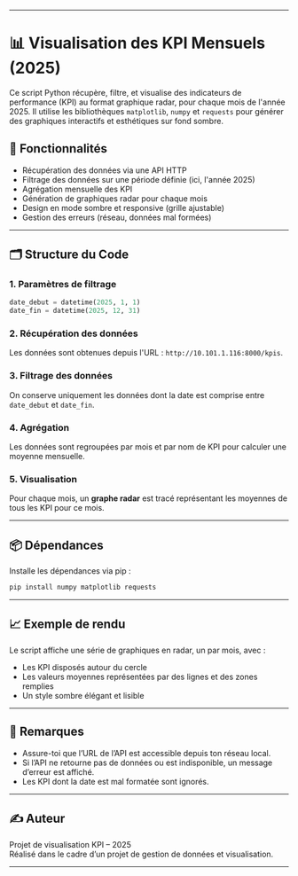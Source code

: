 

---

# 📊 Visualisation des KPI Mensuels (2025)

Ce script Python récupère, filtre, et visualise des indicateurs de performance (KPI) au format graphique radar, pour chaque mois de l'année 2025. Il utilise les bibliothèques `matplotlib`, `numpy` et `requests` pour générer des graphiques interactifs et esthétiques sur fond sombre.

## 🔧 Fonctionnalités

- Récupération des données via une API HTTP
- Filtrage des données sur une période définie (ici, l'année 2025)
- Agrégation mensuelle des KPI
- Génération de graphiques radar pour chaque mois
- Design en mode sombre et responsive (grille ajustable)
- Gestion des erreurs (réseau, données mal formées)

---

## 🗂️ Structure du Code

### 1. **Paramètres de filtrage**
```python
date_debut = datetime(2025, 1, 1)
date_fin = datetime(2025, 12, 31)
```

### 2. **Récupération des données**
Les données sont obtenues depuis l'URL : `http://10.101.1.116:8000/kpis`.

### 3. **Filtrage des données**
On conserve uniquement les données dont la date est comprise entre `date_debut` et `date_fin`.

### 4. **Agrégation**
Les données sont regroupées par mois et par nom de KPI pour calculer une moyenne mensuelle.

### 5. **Visualisation**
Pour chaque mois, un **graphe radar** est tracé représentant les moyennes de tous les KPI pour ce mois.

---

## 📦 Dépendances

Installe les dépendances via pip :

```bash
pip install numpy matplotlib requests
```

---

## 📈 Exemple de rendu

Le script affiche une série de graphiques en radar, un par mois, avec :

- Les KPI disposés autour du cercle
- Les valeurs moyennes représentées par des lignes et des zones remplies
- Un style sombre élégant et lisible

---

## 📌 Remarques

- Assure-toi que l’URL de l’API est accessible depuis ton réseau local.
- Si l’API ne retourne pas de données ou est indisponible, un message d’erreur est affiché.
- Les KPI dont la date est mal formatée sont ignorés.

---

## ✍️ Auteur

Projet de visualisation KPI – 2025  
Réalisé dans le cadre d’un projet de gestion de données et visualisation.

---
